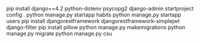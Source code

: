 




pip install django==4.2 python-dotenv psycopg2
django-admin startproject config .
python manage.py startapp habits
python manage.py startapp users
pip install djangorestframework djangorestframework-simplejwt django-filter
pip install pillow
python manage.py makemigrations
python manage.py migrate
python manage.py csu
